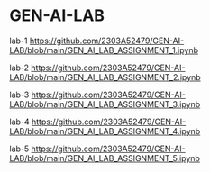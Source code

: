 # GEN-AI-LAB
lab-1 https://github.com/2303A52479/GEN-AI-LAB/blob/main/GEN_AI_LAB_ASSIGNMENT_1.ipynb

lab-2 https://github.com/2303A52479/GEN-AI-LAB/blob/main/GEN_AI_LAB_ASSIGNMENT_2.ipynb

lab-3 https://github.com/2303A52479/GEN-AI-LAB/blob/main/GEN_AI_LAB_ASSIGNMENT_3.ipynb

lab-4 https://github.com/2303A52479/GEN-AI-LAB/blob/main/GEN_AI_LAB_ASSIGNMENT_4.ipynb

lab-5 https://github.com/2303A52479/GEN-AI-LAB/blob/main/GEN_AI_LAB_ASSIGNMENT_5.ipynb
